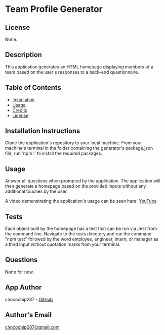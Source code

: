 
# Team Profile Generator

## License

None.

## Description

This application generates an HTML homepage displaying members of a team based on the user's responses to a back-end questionnaire.

## Table of Contents

* [Installation](#installation)
* [Usage](#usage)
* [Credits](#credits)
* [License](#license)

## Installation Instructions

Clone the application's repository to your local machine. From your machine's terminal in the folder containing the generator's package.json file, run 'npm i' to install the required packages.

## Usage

Answer all questions when prompted by the application. The application will then generate a homepage based on the provided inputs without any additional touches by the user.

A video demonstrating the application's usage can be seen here: [YouTube](https://youtu.be/4LcCRskqjgM)

## Tests

Each object built by the homepage has a test that can be run via Jest from the command line. Navigate to the tests directory and run the command "npm test" followed by the word employee, engineer, intern, or manager as a third input without quotation marks from your terminal.

## Questions

None for now.

## App Author

chocochip287 - [GitHub](https://github.com/chocochip287)

## Author's Email

chocochip287@gmail.com